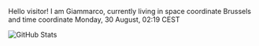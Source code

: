 Hello visitor! I am Giammarco, currently living in space coordinate Brussels and time coordinate Monday, 30 August, 02:19 CEST

![GitHub Stats](https://github-readme-stats.vercel.app/api?username=grcasanova)
